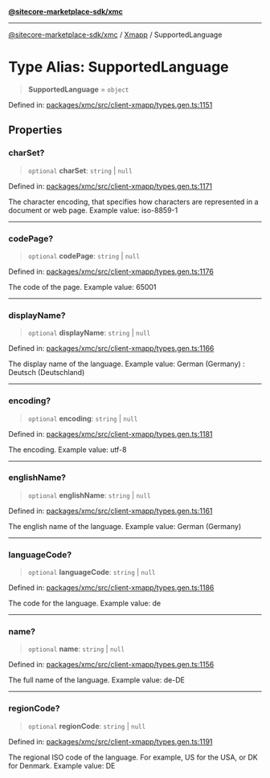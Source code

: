 [**@sitecore-marketplace-sdk/xmc**](../../../../README.md)

***

[@sitecore-marketplace-sdk/xmc](../../../../README.md) / [Xmapp](../README.md) / SupportedLanguage

# Type Alias: SupportedLanguage

> **SupportedLanguage** = `object`

Defined in: [packages/xmc/src/client-xmapp/types.gen.ts:1151](https://github.com/Sitecore/marketplace-sdk/blob/047115917e8843232ba2a4ba284b67585698b1c5/packages/xmc/src/client-xmapp/types.gen.ts#L1151)

## Properties

### charSet?

> `optional` **charSet**: `string` \| `null`

Defined in: [packages/xmc/src/client-xmapp/types.gen.ts:1171](https://github.com/Sitecore/marketplace-sdk/blob/047115917e8843232ba2a4ba284b67585698b1c5/packages/xmc/src/client-xmapp/types.gen.ts#L1171)

The character encoding, that specifies how characters are represented in a document or web page.
Example value: iso-8859-1

***

### codePage?

> `optional` **codePage**: `string` \| `null`

Defined in: [packages/xmc/src/client-xmapp/types.gen.ts:1176](https://github.com/Sitecore/marketplace-sdk/blob/047115917e8843232ba2a4ba284b67585698b1c5/packages/xmc/src/client-xmapp/types.gen.ts#L1176)

The code of the page.
Example value: 65001

***

### displayName?

> `optional` **displayName**: `string` \| `null`

Defined in: [packages/xmc/src/client-xmapp/types.gen.ts:1166](https://github.com/Sitecore/marketplace-sdk/blob/047115917e8843232ba2a4ba284b67585698b1c5/packages/xmc/src/client-xmapp/types.gen.ts#L1166)

The display name of the language.
Example value: German (Germany) : Deutsch (Deutschland)

***

### encoding?

> `optional` **encoding**: `string` \| `null`

Defined in: [packages/xmc/src/client-xmapp/types.gen.ts:1181](https://github.com/Sitecore/marketplace-sdk/blob/047115917e8843232ba2a4ba284b67585698b1c5/packages/xmc/src/client-xmapp/types.gen.ts#L1181)

The encoding.
Example value: utf-8

***

### englishName?

> `optional` **englishName**: `string` \| `null`

Defined in: [packages/xmc/src/client-xmapp/types.gen.ts:1161](https://github.com/Sitecore/marketplace-sdk/blob/047115917e8843232ba2a4ba284b67585698b1c5/packages/xmc/src/client-xmapp/types.gen.ts#L1161)

The english name of the language.
Example value: German (Germany)

***

### languageCode?

> `optional` **languageCode**: `string` \| `null`

Defined in: [packages/xmc/src/client-xmapp/types.gen.ts:1186](https://github.com/Sitecore/marketplace-sdk/blob/047115917e8843232ba2a4ba284b67585698b1c5/packages/xmc/src/client-xmapp/types.gen.ts#L1186)

The code for the language.
Example value: de

***

### name?

> `optional` **name**: `string` \| `null`

Defined in: [packages/xmc/src/client-xmapp/types.gen.ts:1156](https://github.com/Sitecore/marketplace-sdk/blob/047115917e8843232ba2a4ba284b67585698b1c5/packages/xmc/src/client-xmapp/types.gen.ts#L1156)

The full name of the language.
Example value: de-DE

***

### regionCode?

> `optional` **regionCode**: `string` \| `null`

Defined in: [packages/xmc/src/client-xmapp/types.gen.ts:1191](https://github.com/Sitecore/marketplace-sdk/blob/047115917e8843232ba2a4ba284b67585698b1c5/packages/xmc/src/client-xmapp/types.gen.ts#L1191)

The regional ISO code of the language. For example, US for the USA, or DK for Denmark.
Example value: DE
